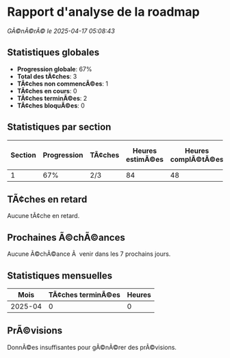 ﻿# Rapport d'analyse de la roadmap

*GÃ©nÃ©rÃ© le 2025-04-17 05:08:43*

## Statistiques globales

- **Progression globale**: 67%
- **Total des tÃ¢ches**: 3
- **TÃ¢ches non commencÃ©es**: 1
- **TÃ¢ches en cours**: 0
- **TÃ¢ches terminÃ©es**: 2
- **TÃ¢ches bloquÃ©es**: 0

## Statistiques par section

| Section | Progression | TÃ¢ches | Heures estimÃ©es | Heures complÃ©tÃ©es | Date d'achÃ¨vement prÃ©vue |
|---------|-------------|--------|-----------------|-------------------|--------------------------|
| 1 | 67% | 2/3 | 84 | 48 | N/A |

## TÃ¢ches en retard

Aucune tÃ¢che en retard.

## Prochaines Ã©chÃ©ances

Aucune Ã©chÃ©ance Ã  venir dans les 7 prochains jours.

## Statistiques mensuelles

| Mois | TÃ¢ches terminÃ©es | Heures |
|------|------------------|--------|
| 2025-04 | 0 | 0 |

## PrÃ©visions

DonnÃ©es insuffisantes pour gÃ©nÃ©rer des prÃ©visions.
